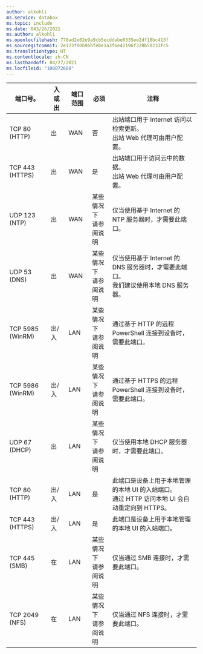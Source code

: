 ```yaml
---
author: alkohli
ms.service: databox
ms.topic: include
ms.date: 043/26/2021
ms.author: alkohli
ms.openlocfilehash: 778ad2e02e9a9cb5ecddabe0335ee2df18bc413f
ms.sourcegitcommit: 2e123f00b9bbfebe1a3f6e42196f328b50233fc5
ms.translationtype: HT
ms.contentlocale: zh-CN
ms.lasthandoff: 04/27/2021
ms.locfileid: "108072688"
---
```

| 端口号。| 入或出 | 端口范围| 必须|   注释 |
|--------|-----|-----|-----------|----------|
| TCP 80 (HTTP)|出|WAN |否|出站端口用于 Internet 访问以检索更新。 <br>出站 Web 代理可由用户配置。 |
| TCP 443 (HTTPS)|出|WAN|是|出站端口用于访问云中的数据。<br>出站 Web 代理可由用户配置。|
| UDP 123 (NTP)|出|WAN|某些情况下<br>请参阅说明|仅当使用基于 Internet 的 NTP 服务器时，才需要此端口。  |   
| UDP 53 (DNS)|出|WAN|某些情况下<br>请参阅说明|仅当使用基于 Internet 的 DNS 服务器时，才需要此端口。<br>我们建议使用本地 DNS 服务器。 |
| TCP 5985 (WinRM)|出/入|LAN|某些情况下<br>请参阅说明|通过基于 HTTP 的远程 PowerShell 连接到设备时，需要此端口。  |
| TCP 5986 (WinRM)|出/入|LAN|某些情况下<br>请参阅说明|通过基于 HTTPS 的远程 PowerShell 连接到设备时，需要此端口。  |
| UDP 67 (DHCP)|出|LAN|某些情况下<br>请参阅说明|仅当使用本地 DHCP 服务器时，才需要此端口。  |
| TCP 80 (HTTP)|出/入|LAN|是|此端口是设备上用于本地管理的本地 UI 的入站端口。 <br>通过 HTTP 访问本地 UI 会自动重定向到 HTTPS。  |
| TCP 443 (HTTPS)|出/入|LAN|是|此端口是设备上用于本地管理的本地 UI 的入站端口。 |
| TCP 445 (SMB)|在|LAN|某些情况下<br>请参阅说明|仅当通过 SMB 连接时，才需要此端口。 |
| TCP 2049 (NFS)|在|LAN|某些情况下<br>请参阅说明|仅当通过 NFS 连接时，才需要此端口。 |
